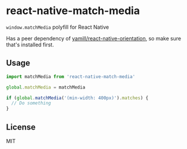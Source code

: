react-native-match-media
========================

`window.matchMedia` polyfill for React Native

Has a peer dependency of [yamill/react-native-orientation](https://github.com/yamill/react-native-orientation), so make sure that's installed first.

## Usage

```js
import matchMedia from 'react-native-match-media'

global.matchMedia = matchMedia
```

```js
if (global.matchMedia('(min-width: 400px)').matches) {
  // Do something
}
```

## License
MIT
